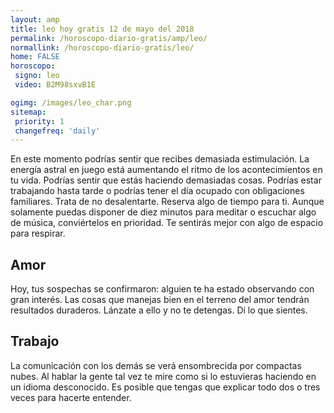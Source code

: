 ```yaml
---
layout: amp
title: leo hoy gratis 12 de mayo del 2018 
permalink: /horoscopo-diario-gratis/amp/leo/
normallink: /horoscopo-diario-gratis/leo/
home: FALSE
horoscopo:
 signo: leo
 video: B2M98sxvB1E

ogimg: /images/leo_char.png
sitemap:
 priority: 1
 changefreq: 'daily'
---
```



En este momento podrías sentir que recibes demasiada estimulación. La energía astral en juego está aumentando el ritmo de los acontecimientos en tu vida. Podrías sentir que estás haciendo demasiadas cosas. Podrías estar trabajando hasta tarde o podrías tener el día ocupado con obligaciones familiares. Trata de no desalentarte. Reserva algo de tiempo para ti. Aunque solamente puedas disponer de diez minutos para meditar o escuchar algo de música, conviértelos en prioridad. Te sentirás mejor con algo de espacio para respirar.

## Amor

Hoy, tus sospechas se confirmaron: alguien te ha estado observando con gran interés. Las cosas que manejas bien en el terreno del amor tendrán resultados duraderos. Lánzate a ello y no te detengas. Di lo que sientes.

## Trabajo

La comunicación con los demás se verá ensombrecida por compactas nubes. Al hablar la gente tal vez te mire como si lo estuvieras haciendo en un idioma desconocido. Es posible que tengas que explicar todo dos o tres veces para hacerte entender.